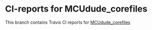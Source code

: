 # CI-reports for MCUdude_corefiles
This branch contains Travis CI reports for [MCUdude_corefiles](https://github.com/MCUdude/MCUdude_corefiles)

